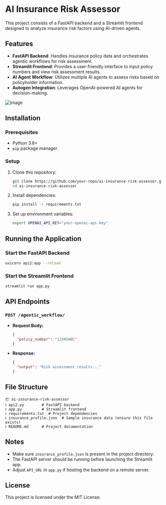 # AI Insurance Risk Assessor

This project consists of a FastAPI backend and a Streamlit frontend designed to analyze insurance risk factors using AI-driven agents.

## Features

- **FastAPI Backend**: Handles insurance policy data and orchestrates agentic workflows for risk assessment.
- **Streamlit Frontend**: Provides a user-friendly interface to input policy numbers and view risk assessment results.
- **AI Agent Workflow**: Utilizes multiple AI agents to assess risks based on policyholder information.
- **Autogen Integration**: Leverages OpenAI-powered AI agents for decision-making.

![image](https://github.com/user-attachments/assets/68c76906-62da-497b-8f9c-fce21aaa0edf)

## Installation

### Prerequisites

- Python 3.8+
- `pip` package manager

### Setup

1. Clone this repository:

   ```sh
   git clone https://github.com/your-repo/ai-insurance-risk-assessor.git
   cd ai-insurance-risk-assessor
   ```

2. Install dependencies:

   ```sh
   pip install -r requirements.txt
   ```

3. Set up environment variables:

   ```sh
   export OPENAI_API_KEY="your-openai-api-key"
   ```

## Running the Application

### Start the FastAPI Backend

```sh
uvicorn api2:app --reload
```

### Start the Streamlit Frontend

```sh
streamlit run app.py
```

## API Endpoints

### `POST /agentic_workflow/`

- **Request Body:**
  ```json
  {
    "policy_number": "12345ABC"
  }
  ```
- **Response:**
  ```json
  {
    "output": "Risk assessment results..."
  }
  ```

## File Structure

```
📦 ai-insurance-risk-assessor
🕽️ api2.py        # FastAPI backend
🕽️ app.py         # Streamlit frontend
🕽️ requirements.txt  # Project dependencies
🕽️ insurance_profile.json  # Sample insurance data (ensure this file exists)
🕽️ README.md      # Project documentation
```

## Notes

- Make sure `insurance_profile.json` is present in the project directory.
- The FastAPI server should be running before launching the Streamlit app.
- Adjust `API_URL` in `app.py` if hosting the backend on a remote server.

## License

This project is licensed under the MIT License.


